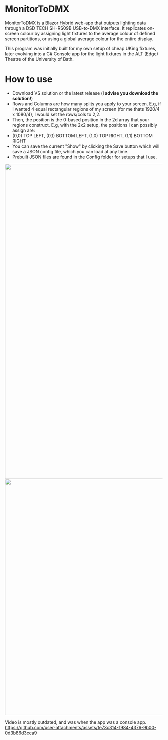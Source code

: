 # MonitorToDMX
MonitorToDMX is a Blazor Hybrid web-app that outputs lighting data through a DSD TECH SH-RS09B USB-to-DMX interface. It replicates on-screen colour by assigning light fixtures to the average colour of defined screen partitions, or using a global average colour for the entire display.

This program was initially built for my own setup of cheap UKing fixtures, later evolving into a C# Console app for the light fixtures in the ALT (Edge) Theatre of the University of Bath.

# How to use
- Download VS solution or the latest release (**I advise you download the solution!**)
- Rows and Columns are how many splits you apply to your screen. E.g, if I wanted 4 equal rectangular regions of my screen (for me thats 1920/4 x 1080/4), I would set the rows/cols to 2,2.
- Then, the position is the 0-based position in the 2d array that your regions construct. E.g, with the 2x2 setup, the positions I can possibly assign are:
- (0,0) TOP LEFT, (0,1) BOTTOM LEFT, (1,0) TOP RIGHT, (1,1) BOTTOM RIGHT
- You can save the current "Show" by clicking the Save button which will save a JSON config file, which you can load at any time.
- Prebuilt JSON files are found in the Config folder for setups that I use.

<img src="https://github.com/user-attachments/assets/36dfe587-3a8b-42df-a76e-3705c492e427" width="756" height="1008">
<img src="https://github.com/user-attachments/assets/a3dead1a-d7de-4ec1-96c4-02eab099f9db" width="1008" height="756">

Video is mostly outdated, and was when the app was a console app.
https://github.com/user-attachments/assets/fe73c314-1984-4376-9b00-0d3b86d3cca9


